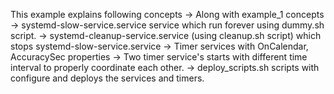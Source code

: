 This example explains following concepts 
-> Along with example_1 concepts
-> systemd-slow-service.service service which run forever using dummy.sh script.
-> systemd-cleanup-service.service (using cleanup.sh script) which stops systemd-slow-service.service
-> Timer services with OnCalendar, AccuracySec properties
-> Two timer service's starts with different time interval to properly coordinate each other.
-> deploy_scripts.sh scripts with configure and deploys the services and timers.
